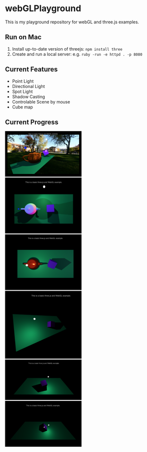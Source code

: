 # webGLPlayground
This is my playground repository for webGL and three.js examples.

## Run on Mac
1. Install up-to-date version of threejs: `npm install three`
2. Create and run a local server: e.g. `ruby -run -e httpd . -p 8080`

## Current Features
- Point Light
- Directional Light
- Spot Light
- Shadow Casting
- Controlable Scene by mouse
- Cube map


## Current Progress
<img src="./img/currentScene6.png" width=50% height=50%>
<img src="./img/currentScene5.png" width=50% height=50%>
<img src="./img/currentScene4.png" width=50% height=50%>
<img src="./img/currentScene3.png" width=50% height=50%>
<img src="./img/currentScene2.png" width=50% height=50%>
<img src="./img/currentScene.png" width=50% height=50%>